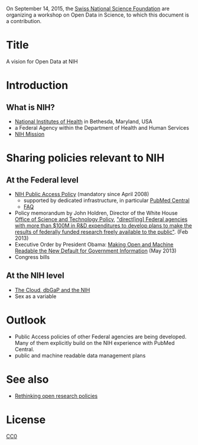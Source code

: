 On September 14, 2015, the [Swiss National Science Foundation](http://www.snf.ch/) are organizing a workshop on Open Data in Science, to which this document is a contribution.

# Title
A vision for Open Data at NIH

# Introduction

## What is NIH?
* [National Institutes of Health](http://nih.gov) in Bethesda, Maryland, USA
* a Federal Agency within the Department of Health and Human Services
* [NIH Mission](http://www.nih.gov/about/mission.htm)

# Sharing policies relevant to NIH

## At the Federal level
* [NIH Public Access Policy](http://publicaccess.nih.gov) (mandatory since April 2008)
   * supported by dedicated infrastructure, in particular [PubMed Central](http://www.ncbi.nlm.nih.gov/pmc/)
   * [FAQ](http://publicaccess.nih.gov/FAQ.htm)
* Policy memorandum by John Holdren, Director of the White House [Office of Science and Technology Policy](https://www.whitehouse.gov/administration/eop/ostp), ["direct[ing] Federal agencies with more than $100M in R&D expenditures to develop plans to make the results of federally funded research freely available to the public"](https://www.whitehouse.gov/blog/2013/02/22/expanding-public-access-results-federally-funded-research). (Feb 2013)
* Executive Order by President Obama: [Making Open and Machine Readable the New Default for Government Information](https://www.whitehouse.gov/the-press-office/2013/05/09/executive-order-making-open-and-machine-readable-new-default-government-) (May 2013)
* Congress bills 

## At the NIH level
* [The Cloud, dbGaP and the NIH](https://datascience.nih.gov/blog/cloud)
* Sex as a variable

# Outlook
* Public Access policies of other Federal agencies are being developed. Many of them explicitly build on the NIH experience with PubMed Central.
* public and machine readable data management plans


# See also 
* [Rethinking open research policies](https://github.com/Daniel-Mietchen/talks/blob/master/Creative-Commons-Summit-2015.md)

# License
[CC0](http://creativecommons.org/publicdomain/zero/1.0/)

